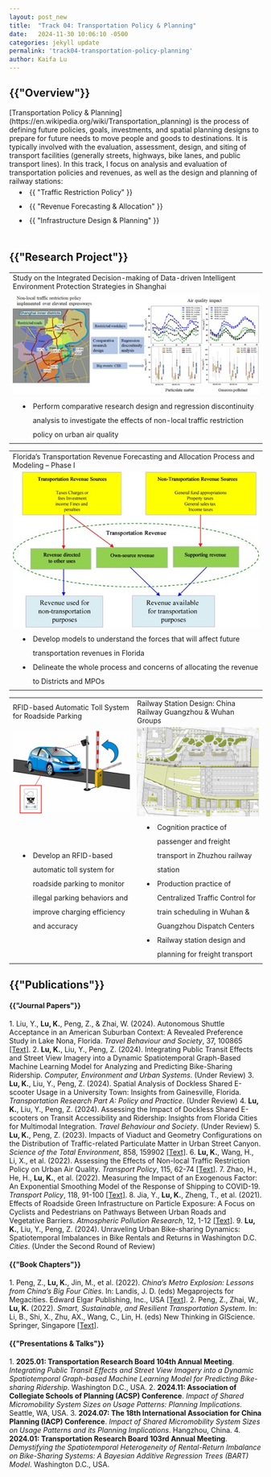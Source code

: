 ```yaml
---
layout: post_new
title:  "Track 04: Transportation Policy & Planning"
date:   2024-11-30 10:06:10 -0500
categories: jekyll update
permalink: 'track04-transportation-policy-planning'
author: Kaifa Lu
---
```


<h2>{{"Overview"}}</h2>
<style>
      li {
        padding-left: 40px;
        line-height: 2;
        text-indent: -20px;
      }
    </style>
[Transportation Policy & Planning](https://en.wikipedia.org/wiki/Transportation_planning) is the process of defining future policies, goals, investments, and spatial planning designs to prepare for future needs to move people and goods to destinations. It is typically involved with the evaluation, assessment, design, and siting of transport facilities (generally streets, highways, bike lanes, and public transport lines). In this track, I focus on analysis and evaluation of transportation policies and revenues, as well as the design and planning of railway stations:
<li>{{ "Traffic Restriction Policy" }}</li>
<li>{{ "Revenue Forecasting & Allocation" }}</li>
<li>{{ "Infrastructure Design & Planning" }}</li>
<br>
<h2>{{"Research Project"}}</h2>
<table>
  <tr>
    <td>Study on the Integrated Decision-making of Data-driven Intelligent Environment Protection Strategies in Shanghai</td>
  </tr>
  <tr>
    <td><img src="assets/Track 04_Project01.jpg"></td>
  </tr>
  <tr>
    <td><li>Perform comparative research design and regression discontinuity analysis to investigate the effects of non-local traffic restriction policy on urban air quality</li></td>
  </tr>
 </table>
 <table>
  <tr>
    <td>Florida’s Transportation Revenue Forecasting and Allocation Process and Modeling – Phase I</td>
  </tr>
  <tr>
    <td><img src="assets/Track 04_Project02.jpg"></td>
  </tr>
  <tr>
    <td>
      <li>Develop models to understand the forces that will affect future transportation revenues in Florida</li>
      <li>Delineate the whole process and concerns of allocating the revenue to Districts and MPOs</li> 
    </td>
  </tr>
 </table>
 <table>
  <tr>
    <td>RFID-based Automatic Toll System for Roadside Parking</td>
    <td>Railway Station Design: China Railway Guangzhou & Wuhan Groups</td>
  </tr>
  <tr>
    <td><img src="assets/Track 04_Project03.jpg"></td>
    <td><img src="assets/Track 04_Project04.jpg"></td>
  </tr>
  <tr>
    <td>
      <li>Develop an RFID-based automatic toll system for roadside parking to monitor illegal parking behaviors and improve charging efficiency and accuracy</li>
    </td>
    <td>
      <li>Cognition practice of passenger and freight transport in Zhuzhou railway station</li>
      <li>Production practice of Centralized Traffic Control for train scheduling in Wuhan & Guangzhou Dispatch Centers</li>
      <li>Railway station design and planning for freight transport</li>
    </td>
  </tr>
 </table>
<h2>{{"Publications"}}</h2>
<h4>{{"Journal Papers"}}</h4>
1. Liu, Y., <b>Lu, K.</b>, Peng, Z., & Zhai, W. (2024). Autonomous Shuttle Acceptance in an American Suburban Context: A Revealed Preference Study in Lake Nona, Florida. <em>Travel Behaviour and Society</em>, 37, 100865 <a href="https://doi.org/10.1016/j.tbs.2024.100865">[Text]</a>.
2. <b>Lu, K.</b>, Liu, Y., Peng, Z. (2024). Integrating Public Transit Effects and Street View Imagery into a Dynamic Spatiotemporal Graph-Based Machine Learning Model for Analyzing and Predicting Bike-Sharing Ridership. <em>Computer, Environment and Urban Systems</em>. (Under Review)
3. <b>Lu, K.</b>, Liu, Y., Peng, Z. (2024). Spatial Analysis of Dockless Shared E-scooter Usage in a University Town: Insights from Gainesville, Florida. <em>Transportation Research Part A: Policy and Practice</em>. (Under Review)
4. <b>Lu, K.</b>, Liu, Y., Peng, Z. (2024). Assessing the Impact of Dockless Shared E-scooters on Transit Accessibility and Ridership: Insights from Florida Cities for Multimodal Integration. <em>Travel Behaviour and Society</em>. (Under Review)
5. <b>Lu, K.</b>, Peng, Z. (2023). Impacts of Viaduct and Geometry Configurations on the Distribution of Traffic-related Particulate Matter in Urban Street Canyon. <em>Science of the Total Environment</em>, 858, 159902 <a href="https://doi.org/10.1016/j.scitotenv.2022.159902">[Text]</a>.
6. <b>Lu, K.</b>, Wang, H., Li, X., et al. (2022). Assessing the Effects of Non-local Traffic Restriction Policy on Urban Air Quality. <em>Transport Policy</em>, 115, 62-74 <a href="https://doi.org/10.1016/j.tranpol.2021.11.005">[Text]</a>.
7. Zhao, H., He, H., <b>Lu, K.</b>, et al. (2022). Measuring the Impact of an Exogenous Factor: An Exponential Smoothing Model of the Response of Shipping to COVID-19. <em>Transport Policy</em>, 118, 91-100 <a href="https://doi.org/10.1016/j.tranpol.2022.01.015">[Text]</a>.
8. Jia, Y., <b>Lu, K.</b>, Zheng, T., et al. (2021). Effects of Roadside Green Infrastructure on Particle Exposure: A Focus on Cyclists and Pedestrians on Pathways Between Urban Roads and Vegetative Barriers. <em>Atmospheric Pollution Research</em>, 12, 1-12 <a href="https://doi.org/10.1016/j.apr.2021.01.017">[Text]</a>.
9. <b>Lu, K.</b>, Liu, Y., Peng, Z. (2024). Unraveling Urban Bike-sharing Dynamics: Spatiotemporal Imbalances in Bike Rentals and Returns in Washington D.C. <em>Cities</em>. (Under the Second Round of Review)
<br>
<h4>{{"Book Chapters"}}</h4>
1. Peng, Z., <b>Lu, K.</b>, Jin, M., et al. (2022). <em>China’s Metro Explosion: Lessons from China’s Big Four Cities</em>. In: Landis, J. D. (eds) Megaprojects for Megacities. Edward Elgar Publishing, Inc., USA <a href="http://dx.doi.org/10.4337/9781803920634">[Text]</a>.
2. Peng, Z., Zhai, W., <b>Lu, K.</b> (2022). <em>Smart, Sustainable, and Resilient Transportation System</em>. In: Li, B., Shi, X., Zhu, AX., Wang, C., Lin, H. (eds) New Thinking in GIScience. Springer, Singapore <a href="https://doi.org/10.1007/978-981-19-3816-0_34">[Text]</a>.
<h4>{{"Presentations & Talks"}}</h4>
1. <b>2025.01: Transportation Research Board 104th Annual Meeting</b>. <em>Integrating Public Transit Effects and Street View Imagery into a Dynamic Spatiotemporal Graph-based Machine Learning Model for Predicting Bike-sharing Ridership</em>. Washington D.C., USA.
2. <b>2024.11: Association of Collegiate Schools of Planning (ACSP) Conference</b>. <em>Impact of Shared Micromobility System Sizes on Usage Patterns: Planning Implications</em>. Seattle, WA, USA.
3. <b>2024.07: The 18th International Association for China Planning (IACP) Conference</b>. <em>Impact of Shared Micromobility System Sizes on Usage Patterns and its Planning Implications</em>. Hangzhou, China.
4. <b>2024.01: Transportation Research Board 103rd Annual Meeting</b>. <em>Demystifying the Spatiotemporal Heterogeneity of Rental-Return Imbalance on Bike-Sharing Systems: A Bayesian Additive Regression Trees (BART) Model</em>. Washington D.C., USA.
<br>
